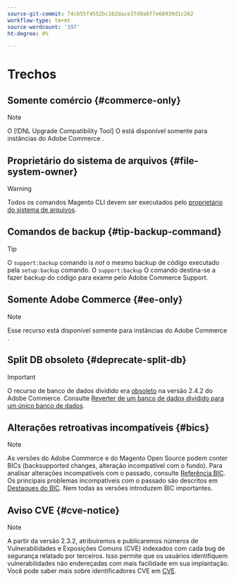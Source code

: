 ```yaml
---
source-git-commit: 74cb55f4552bc1b2dace37d9a6f7e68939d1c262
workflow-type: tm+mt
source-wordcount: '197'
ht-degree: 0%

---
```

# Trechos

## Somente comércio {#commerce-only}

>[!NOTE]
>
>O [!DNL Upgrade Compatibility Tool] O está disponível somente para instâncias do Adobe Commerce .

<!-- Configuration guide snippets -->

## Proprietário do sistema de arquivos {#file-system-owner}

>[!WARNING]
>
>Todos os comandos Magento CLI devem ser executados pelo [proprietário do sistema de arquivos](/help/configuration/cli/config-cli.md#prerequisites).

## Comandos de backup {#tip-backup-command}

>[!TIP]
>
>O `support:backup` comando is _not_ o mesmo backup de código executado pela `setup:backup` comando. O `support:backup` O comando destina-se a fazer backup do código para exame pelo Adobe Commerce Support.

## Somente Adobe Commerce {#ee-only}

>[!NOTE]
>
>Esse recurso está disponível somente para instâncias do Adobe Commerce .

## Split DB obsoleto {#deprecate-split-db}

>[!IMPORTANT]
>
>O recurso de banco de dados dividido era [obsoleto](https://community.magento.com/t5/Magento-DevBlog/Deprecation-of-Split-Database-in-Magento-Commerce/ba-p/465187?_ga=2.128934671.2024864496.1657558157-1596100530.1657558157) na versão 2.4.2 do Adobe Commerce. Consulte [Reverter de um banco de dados dividido para um único banco de dados](/help/configuration/storage/revert-split-database.md).

<!-- End of Configuration guide snippets -->

## Alterações retroativas incompatíveis {#bics}

>[!NOTE]
>
>As versões do Adobe Commerce e do Magento Open Source podem conter BICs (backsupported changes, alteração incompatível com o fundo). Para analisar alterações incompatíveis com o passado, consulte [Referência BIC](https://developer.adobe.com/commerce/php/development/backward-incompatible-changes/reference/). Os principais problemas incompatíveis com o passado são descritos em [Destaques do BIC](https://developer.adobe.com/commerce/php/development/backward-incompatible-changes/highlights/). Nem todas as versões introduzem BIC importantes.

## Aviso CVE {#cve-notice}

>[!NOTE]
>
>A partir da versão 2.3.2, atribuiremos e publicaremos números de Vulnerabilidades e Exposições Comuns (CVE) indexados com cada bug de segurança relatado por terceiros. Isso permite que os usuários identifiquem vulnerabilidades não endereçadas com mais facilidade em sua implantação. Você pode saber mais sobre identificadores CVE em [CVE](https://cve.mitre.org/).
